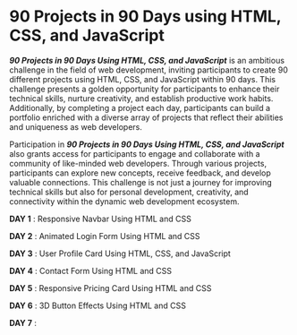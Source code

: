 # 90 Projects in 90 Days using HTML, CSS, and JavaScript

***90 Projects in 90 Days Using HTML, CSS, and JavaScript*** is an ambitious challenge in the field of web development, inviting participants to create 90 different projects using HTML, CSS, and JavaScript within 90 days. This challenge presents a golden opportunity for participants to enhance their technical skills, nurture creativity, and establish productive work habits. Additionally, by completing a project each day, participants can build a portfolio enriched with a diverse array of projects that reflect their abilities and uniqueness as web developers.

Participation in ***90 Projects in 90 Days Using HTML, CSS, and JavaScript*** also grants access for participants to engage and collaborate with a community of like-minded web developers. Through various projects, participants can explore new concepts, receive feedback, and develop valuable connections. This challenge is not just a journey for improving technical skills but also for personal development, creativity, and connectivity within the dynamic web development ecosystem.

**DAY 1** : Responsive Navbar Using HTML and CSS

**DAY 2** : Animated Login Form Using HTML and CSS

**DAY 3** : User Profile Card Using HTML, CSS, and JavaScript

**DAY 4** : Contact Form Using HTML and CSS

**DAY 5** : Responsive Pricing Card Using HTML and CSS

**DAY 6** : 3D Button Effects Using HTML and CSS

**DAY 7** : 

